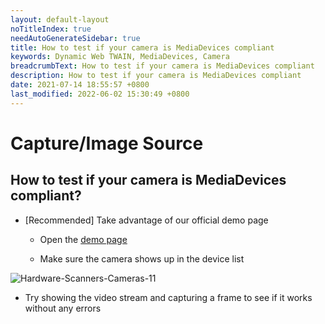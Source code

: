 ```yaml
---
layout: default-layout
noTitleIndex: true
needAutoGenerateSidebar: true
title: How to test if your camera is MediaDevices compliant
keywords: Dynamic Web TWAIN, MediaDevices, Camera
breadcrumbText: How to test if your camera is MediaDevices compliant
description: How to test if your camera is MediaDevices compliant
date: 2021-07-14 18:55:57 +0800
last_modified: 2022-06-02 15:30:49 +0800
---
```


# Capture/Image Source

## How to test if your camera is MediaDevices compliant?

- [Recommended] Take advantage of our official demo page

  - Open the <a href="https://demo.dynamsoft.com/Samples/dwt/Pure-JS-Solution/PureJSSolution.html?utm_source=dwtdocs" target="_blank">demo page</a>

  - Make sure the camera shows up in the device list

![Hardware-Scanners-Cameras-11](/assets/imgs/Hardware-Scanners-Cameras-11.png)

- Try showing the video stream and capturing a frame to see if it works without any errors
